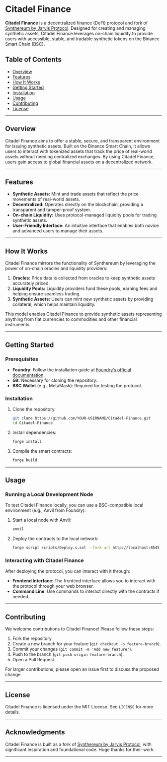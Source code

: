 

# Citadel Finance

**Citadel Finance** is a decentralized finance (DeFi) protocol and fork of [Synthereum by Jarvis Protocol](https://jarvis.network/). Designed for creating and managing synthetic assets, Citadel Finance leverages on-chain liquidity to provide users with accessible, stable, and tradable synthetic tokens on the Binance Smart Chain (BSC).

## Table of Contents

- [Overview](#overview)
- [Features](#features)
- [How It Works](#how-it-works)
- [Getting Started](#getting-started)
- [Installation](#installation)
- [Usage](#usage)
- [Contributing](#contributing)
- [License](#license)

---

## Overview

Citadel Finance aims to offer a stable, secure, and transparent environment for issuing synthetic assets. Built on the Binance Smart Chain, it allows users to interact with tokenized assets that track the price of real-world assets without needing centralized exchanges. By using Citadel Finance, users gain access to global financial assets on a decentralized network.

---

## Features

- **Synthetic Assets:** Mint and trade assets that reflect the price movements of real-world assets.
- **Decentralized:** Operates directly on the blockchain, providing a transparent and tamper-proof system.
- **On-chain Liquidity:** Uses protocol-managed liquidity pools for trading synthetic assets.
- **User-Friendly Interface:** An intuitive interface that enables both novice and advanced users to manage their assets.

---

## How It Works

Citadel Finance mirrors the functionality of Synthereum by leveraging the power of on-chain oracles and liquidity providers:

1. **Oracles:** Price data is collected from oracles to keep synthetic assets accurately priced.
2. **Liquidity Pools:** Liquidity providers fund these pools, earning fees and helping ensure seamless trading.
3. **Synthetic Assets:** Users can mint new synthetic assets by providing collateral, which helps maintain liquidity.

This model enables Citadel Finance to provide synthetic assets representing anything from fiat currencies to commodities and other financial instruments.

---

## Getting Started

### Prerequisites

- **Foundry**: Follow the installation guide at [Foundry’s official documentation](https://book.getfoundry.sh/).
- **Git**: Necessary for cloning the repository.
- **BSC Wallet** (e.g., MetaMask): Required for testing the protocol.

### Installation

1. Clone the repository:

   ```bash
   git clone https://github.com/YOUR-USERNAME/Citadel-Finance.git
   cd Citadel-Finance
   ```

2. Install dependencies:

   ```bash
   forge install
   ```

3. Compile the smart contracts:

   ```bash
   forge build
   ```

---

## Usage

### Running a Local Development Node

To test Citadel Finance locally, you can use a BSC-compatible local environment (e.g., Anvil from Foundry):

1. Start a local node with Anvil:

   ```bash
   anvil
   ```

2. Deploy the contracts to the local network:

   ```bash
   forge script scripts/Deploy.s.sol --fork-url http://localhost:8545 --broadcast
   ```

### Interacting with Citadel Finance

After deploying the protocol, you can interact with it through:

- **Frontend Interface**: The frontend interface allows you to interact with the protocol through your web browser.
- **Command Line**: Use commands to interact directly with the contracts if needed.

---

## Contributing

We welcome contributions to Citadel Finance! Please follow these steps:

1. Fork the repository.
2. Create a new branch for your feature (`git checkout -b feature-branch`).
3. Commit your changes (`git commit -m 'Add new feature'`).
4. Push to the branch (`git push origin feature-branch`).
5. Open a Pull Request.

For larger contributions, please open an issue first to discuss the proposed change.

---

## License

Citadel Finance is licensed under the MIT License. See `LICENSE` for more details.

---

## Acknowledgments

Citadel Finance is built as a fork of [Synthereum by Jarvis Protocol](https://jarvis.network/), with significant inspiration and foundational code. Huge thanks for their work.

--- 
